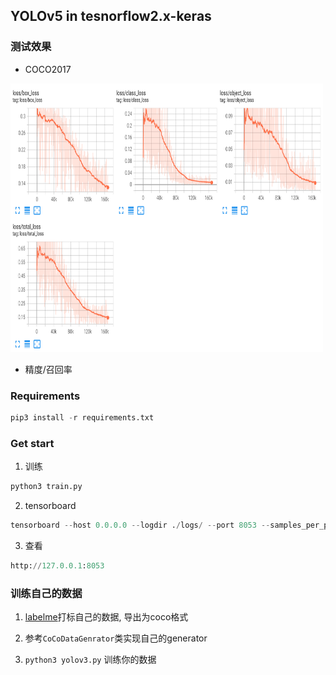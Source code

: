 ## YOLOv5 in tesnorflow2.x-keras

### 测试效果

- COCO2017
  
<img src="https://raw.githubusercontent.com/yyccR/Pictures/master/yolov5/yolov5_train.png" width="500" height="430"/> 

- 精度/召回率

### Requirements

```python
pip3 install -r requirements.txt
```

### Get start

1. 训练
```python
python3 train.py
```

2. tensorboard
```python
tensorboard --host 0.0.0.0 --logdir ./logs/ --port 8053 --samples_per_plugin=images=40
```    

3. 查看
```python
http://127.0.0.1:8053
```    


### 训练自己的数据

1. [labelme](https://github.com/wkentaro/labelme)打标自己的数据, 导出为coco格式

2. 参考`CoCoDataGenrator`类实现自己的generator

3. `python3 yolov3.py` 训练你的数据